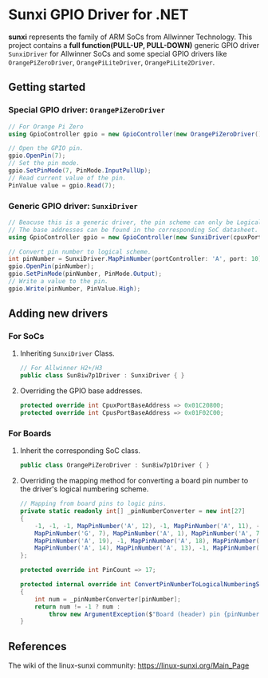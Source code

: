 # Sunxi GPIO Driver for .NET

**sunxi** represents the family of ARM SoCs from Allwinner Technology. This project contains a **full function(PULL-UP, PULL-DOWN)** generic GPIO driver `SunxiDriver` for Allwinner SoCs and some special GPIO drivers like `OrangePiZeroDriver`, `OrangePiLiteDriver`, `OrangePiLite2Driver`.

## Getting started

### Special GPIO driver: `OrangePiZeroDriver`

```C#
// For Orange Pi Zero
using GpioController gpio = new GpioController(new OrangePiZeroDriver());

// Open the GPIO pin.
gpio.OpenPin(7);
// Set the pin mode.
gpio.SetPinMode(7, PinMode.InputPullUp);
// Read current value of the pin.
PinValue value = gpio.Read(7);
```

### Generic GPIO driver: `SunxiDriver`

```C#
// Beacuse this is a generic driver, the pin scheme can only be Logical.
// The base addresses can be found in the corresponding SoC datasheet.
using GpioController gpio = new GpioController(new SunxiDriver(cpuxPortBaseAddress: 0x01C20800, cpusPortBaseAddress: 0x01F02C00));

// Convert pin number to logical scheme.
int pinNumber = SunxiDriver.MapPinNumber(portController: 'A', port: 10);
gpio.OpenPin(pinNumber);
gpio.SetPinMode(pinNumber, PinMode.Output);
// Write a value to the pin.
gpio.Write(pinNumber, PinValue.High);
```

## Adding new drivers

### For SoCs

1. Inheriting `SunxiDriver` Class.

    ```C#
    // For Allwinner H2+/H3
    public class Sun8iw7p1Driver : SunxiDriver { }
    ```

2. Overriding the GPIO base addresses.

    ```C#
    protected override int CpuxPortBaseAddress => 0x01C20800;
    protected override int CpusPortBaseAddress => 0x01F02C00;
    ```

### For Boards

1. Inherit the corresponding SoC class.

    ```C#
    public class OrangePiZeroDriver : Sun8iw7p1Driver { }
    ```

2. Overriding the mapping method for converting a board pin number to the driver's logical numbering scheme.

    ```C#
    // Mapping from board pins to logic pins.
    private static readonly int[] _pinNumberConverter = new int[27]
    {
        -1, -1, -1, MapPinNumber('A', 12), -1, MapPinNumber('A', 11), -1, MapPinNumber('A', 6), MapPinNumber('G', 6), -1,
        MapPinNumber('G', 7), MapPinNumber('A', 1), MapPinNumber('A', 7), MapPinNumber('A', 0), -1, MapPinNumber('A', 3),
        MapPinNumber('A', 19), -1, MapPinNumber('A', 18), MapPinNumber('A', 15), -1, MapPinNumber('A', 16), MapPinNumber('A', 2),
        MapPinNumber('A', 14), MapPinNumber('A', 13), -1, MapPinNumber('A', 10)
    };

    protected override int PinCount => 17;

    protected internal override int ConvertPinNumberToLogicalNumberingScheme(int pinNumber)
    {
        int num = _pinNumberConverter[pinNumber];
        return num != -1 ? num : 
            throw new ArgumentException($"Board (header) pin {pinNumber} is not a GPIO pin on the {GetType().Name} device.", nameof(pinNumber));
    }
    ```

## References

The wiki of the linux-sunxi community: <https://linux-sunxi.org/Main_Page>
